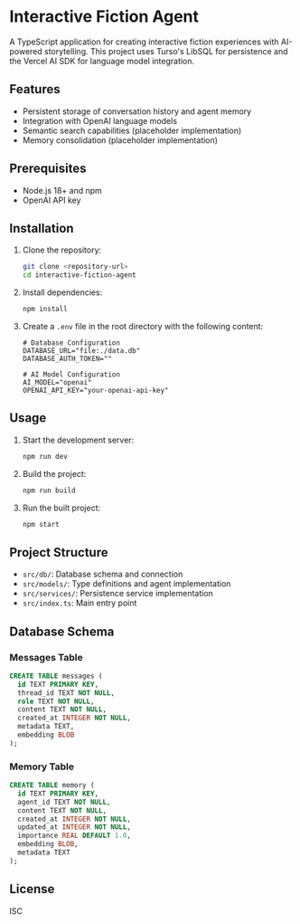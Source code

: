# Interactive Fiction Agent

A TypeScript application for creating interactive fiction experiences with AI-powered storytelling. This project uses Turso's LibSQL for persistence and the Vercel AI SDK for language model integration.

## Features

- Persistent storage of conversation history and agent memory
- Integration with OpenAI language models
- Semantic search capabilities (placeholder implementation)
- Memory consolidation (placeholder implementation)

## Prerequisites

- Node.js 18+ and npm
- OpenAI API key

## Installation

1. Clone the repository:
   ```bash
   git clone <repository-url>
   cd interactive-fiction-agent
   ```

2. Install dependencies:
   ```bash
   npm install
   ```

3. Create a `.env` file in the root directory with the following content:
   ```
   # Database Configuration
   DATABASE_URL="file:./data.db"
   DATABASE_AUTH_TOKEN=""

   # AI Model Configuration
   AI_MODEL="openai"
   OPENAI_API_KEY="your-openai-api-key"
   ```

## Usage

1. Start the development server:
   ```bash
   npm run dev
   ```

2. Build the project:
   ```bash
   npm run build
   ```

3. Run the built project:
   ```bash
   npm start
   ```

## Project Structure

- `src/db/`: Database schema and connection
- `src/models/`: Type definitions and agent implementation
- `src/services/`: Persistence service implementation
- `src/index.ts`: Main entry point

## Database Schema

### Messages Table
```sql
CREATE TABLE messages (
  id TEXT PRIMARY KEY,
  thread_id TEXT NOT NULL,
  role TEXT NOT NULL,
  content TEXT NOT NULL,
  created_at INTEGER NOT NULL,
  metadata TEXT,
  embedding BLOB
);
```

### Memory Table
```sql
CREATE TABLE memory (
  id TEXT PRIMARY KEY,
  agent_id TEXT NOT NULL,
  content TEXT NOT NULL,
  created_at INTEGER NOT NULL,
  updated_at INTEGER NOT NULL,
  importance REAL DEFAULT 1.0,
  embedding BLOB,
  metadata TEXT
);
```

## License

ISC 